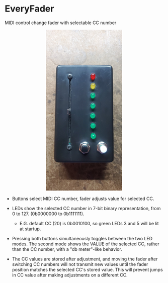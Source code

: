 # EveryFader
MIDI control change fader with selectable CC number

<p align="center">
    <img src="other resources/images/20240605_231747.jpg" height="512" title="EveryFader">
</p>

- Buttons select MIDI CC number, fader adjusts value for selected CC.

- LEDs show the selected CC number in 7-bit binary representation, from 0 to 127. (0b0000000 to 0b1111111).

    - E.G. default CC (20) is 0b0010100, so green LEDs 3 and 5 will be lit at startup.

- Pressing both buttons simultaneously toggles between the two LED modes. The second mode shows the VALUE of the selected CC, rather than the CC number, with a "db meter"-like behavior.

- The CC values are stored after adjustment, and moving the fader after switching CC numbers will not transmit new values until the fader position matches the selected CC's stored value. This will prevent jumps in CC value after making adjustments on a different CC.


